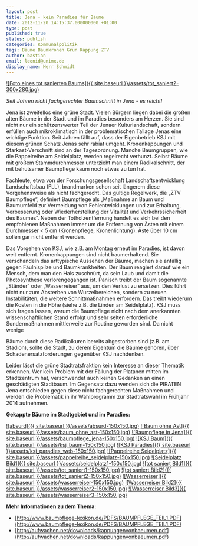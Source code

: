 ```yaml
---
layout: post
title: Jena - kein Paradies für Bäume
date: 2012-11-20 14:15:37.000000000 +01:00
type: post
published: true
status: publish
categories: Kommunalpolitik
tags: Bäume Baumkronen Grün Kappung ZTV
author: bastian
email: leonid@unimx.de
display_name: Herr Schmidt
---
```

[![Foto eines tot sanierten Baums]({{ site.baseurl }}/assets/tot_saniert2-300x280.jpg)](/pictures/tot_saniert2.jpg)

_Seit Jahren nicht fachgerechter Baumschnitt in Jena - es reicht!_

Jena ist zweifellos eine grüne Stadt. Vielen Bürgern liegen dabei die großen alten Bäume in der Stadt und im Paradies besonders am Herzen. Sie sind nicht nur ein schützenswerter Teil der Jenaer Kulturlandschaft, sondern erfüllen auch mikroklimatisch in der problematischen Tallage Jenas eine wichtige Funktion. Seit Jahren fällt auf, dass der Eigenbetrieb KSJ mit diesem grünen Schatz Jenas sehr rabiat umgeht. Kronenkappungen und Starkast-Verschnitt sind an der Tagesordnung. Manche Baumgruppen, wie die Pappelreihe am Seidelplatz, werden regelrecht verhunzt. Selbst Bäume mit großem Stammdurchmesser unterzieht man einem Radikalschnitt, der mit behutsamer Baumpflege kaum noch etwas zu tun hat.

Fachleute, etwa von der Forschungsgesellschaft Landschaftsentwicklung Landschaftsbau (FLL), brandmarken schon seit längerem diese Vorgehensweise als nicht fachgerecht. Das gültige Regelwerk, die &bdquo;ZTV Baumpflege&ldquo;, definiert Baumpflege als &bdquo;Maßnahme an Baum und Baumumfeld zur Vermeidung von Fehlentwicklungen und zur Erhaltung, Verbesserung oder Wiederherstellung der Vitalität und Verkehrssicherheit des Baumes&ldquo;. Neben der Totholzentfernung handelt es sich bei den empfohlenen Maßnahmen immer um die Entfernung von Ästen mit einem Durchmesser &lt; 5 cm (Kronenpflege, Kronenlichtung). Äste über 10 cm sollen gar nicht entfernt werden.

Das Vorgehen von KSJ, wie z.B. am Montag erneut im Paradies, ist davon weit entfernt. Kronenkappungen sind nicht baumerhaltend. Sie verschandeln das arttypische Aussehen der Bäume, machen sie anfällig gegen Fäulnispilze und Baumkrankheiten. Der Baum reagiert darauf wie ein Mensch, dem man den Hals zuschnürt, da sein Laub und damit die Photosynthese verlorengegangen ist. Panisch treibt der Baum sogenannte &bdquo;Ständer&ldquo; oder &bdquo;Wasserreiser&ldquo; aus, um den Verlust zu ersetzen. Dies führt nicht nur zum Absterben von Wurzelbereichen, sondern zu neuen Instabilitäten, die weitere Schnittmaßnahmen erfordern. Das treibt wiederum die Kosten in die Höhe (siehe z.B. die Linden am Seidelplatz).
KSJ muss sich fragen lassen, warum die Baumpflege nicht nach dem anerkannten wissenschaftlichen Stand erfolgt und sehr selten erforderliche Sondermaßnahmen mittlerweile zur Routine geworden sind. Da nicht wenige

Bäume durch diese Radikalkuren bereits abgestorben sind (z.B. am Stadion), sollte die Stadt, zu derem Eigentum die Bäume gehören, über Schadenersatzforderungen gegenüber KSJ nachdenken.

Leider lässt die grüne Stadtratsfraktion kein Interesse an dieser Thematik erkennen. Wer kein Problem mit der Fällung der Platanen mitten im Stadtzentrum hat, verschwendet auch keinen Gedanken an einen geschädigten Stadtbaum. Im Gegensatz dazu wenden sich die PIRATEN Jena entschieden gegen diese nicht fachgerechten Maßnahmen und werden die Problematik in ihr Wahlprogramm zur Stadtratswahl im Frühjahr 2014 aufnehmen.

**Gekappte Bäume im Stadtgebiet und im Paradies:**

[![absurd]({{ site.baseurl }}/assets/absurd-150x150.jpg)](/pictures/absurd.jpg)
[![Baum ohne Ast]({{ site.baseurl }}/assets/baum_ohne_ast-150x150.jpg)](/pictures/baum_ohne_ast.jpg)
[![Baumpflege in Jena]({{ site.baseurl }}/assets/baumpflege_jena-150x150.jpg)](/pictures/baumpflege_jena.jpg)
[![KSJ Baum]({{ site.baseurl }}/assets/ksj_baum-150x150.jpg)](/pictures/ksj_baum.jpg)
[![KSJ Paradies]({{ site.baseurl }}/assets/ksj_paradies_web-150x150.jpg)](/pictures/ksj_paradies_web.jpg)
[![Pappelreihe Seidelplatz]({{ site.baseurl }}/assets/pappelreihe_seidelplatz-150x150.jpg)](/pictures/pappelreihe_seidelplatz.jpg)
[![Seidelplatz Bild1]({{ site.baseurl }}/assets/seidelplatz1-150x150.jpg)](/pictures/seidelplatz1.jpg)
[![tot saniert Bild1]({{ site.baseurl }}/assets/tot_saniert1-150x150.jpg)](/pictures/tot_saniert1.jpg)
[![tot saniert Bild2]({{ site.baseurl }}/assets/tot_saniert2-150x150.jpg)](/pictures/tot_saniert2.jpg)
[![Wasserreiser]({{ site.baseurl }}/assets/wasserreiser-150x150.jpg)](/pictures/wasserreiser.jpg)
[![Wasserreiser Bild2]({{ site.baseurl }}/assets/wasserreiser2-150x150.jpg)](/pictures/wasserreiser2.jpg)
[![Wasserreiser Bild3]({{ site.baseurl }}/assets/wasserreiser3-150x150.jpg)](/pictures/wasserreiser3.jpg)



**Mehr Informationen zu dem Thema:**

- [http://www.baumpflege-lexikon.de/PDFS/BAUMPFLEGE_TEIL1.PDF](http://www.baumpflege-lexikon.de/PDFS/BAUMPFLEGE_TEIL1.PDF)
- [http://aufwachen.net/downloads/kappungenvonbaeumen.pdf](http://aufwachen.net/downloads/kappungenvonbaeumen.pdf)

